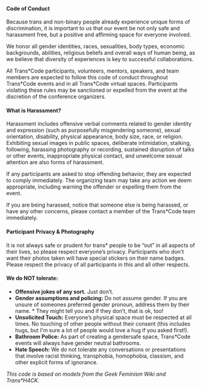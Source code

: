 #### Code of Conduct

Because trans and non-binary people already experience unique forms of discrimination, it is important to us that our event be not only safe and harassment free, but a positive and affirming space for everyone involved.

We honor all gender identities, races, sexualities, body types, economic backgrounds, abilities, religious beliefs and overall ways of human being, as we believe that diversity of experiences is key to successful collaborations.

All Trans\*Code participants, volunteers, mentors, speakers, and team members are expected to follow this code of conduct throughout Trans\*Code events and in all Trans*Code virtual spaces. Participants violating these rules may be sanctioned or expelled from the event at the discretion of the conference organizers.

#### What is Harassment?

Harassment includes offensive verbal comments related to gender identity and expression (such as purposefully misgendering someone), sexual orientation, disability, physical appearance, body size, race, or religion. Exhibiting sexual images in public spaces, deliberate intimidation, stalking, following, harassing photography or recording, sustained disruption of talks or other events, inappropriate physical contact, and unwelcome sexual attention are also forms of harassment.

If any participants are asked to stop offending behavior, they are expected to comply immediately. The organizing team may take any action we deem appropriate, including warning the offender or expelling them from the event.

If you are being harassed, notice that someone else is being harassed, or have any other concerns, please contact a member of the Trans*Code team immediately.

#### Participant Privacy & Photography

It is not always safe or prudent for trans* people to be “out” in all aspects of their lives, so please respect everyone’s privacy. Participants who don't want their photos taken will have special stickers on their name badges. Please respect the privacy of all participants in this and all other respects.

#### We do NOT tolerate:

* __Offensive jokes of any sort.__ Just don’t.
* __Gender assumptions and policing:__ Do not assume gender. If you are unsure of someones preferred gender pronoun, address them by their name. * They might tell you and if they don’t, that is ok, too!
* __Unsolicited Touch:__ Everyone’s physical space must be respected at all times. No touching of other people without their consent (this includes hugs, but I'm sure a lot of people would love a hug if you asked first!).
* __Bathroom Police:__ As part of creating a gendersafe space, Trans*Code events will always have gender neutral bathrooms.
* __Hate Speech:__ We do not tolerate any conversations or presentations that involve racist thinking, transphobia, homophobia, classism, and other explicit forms of ignorance.

_This code is based on models from the Geek Feminism Wiki and Trans*H4CK._
